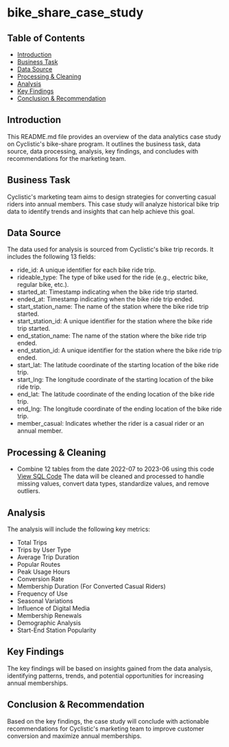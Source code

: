 # bike_share_case_study

## Table of Contents
- [Introduction](#introduction)
- [Business Task](#business-task)
- [Data Source](#data-source)
- [Processing & Cleaning](#processing--cleaning)
- [Analysis](#analysis)
- [Key Findings](#key-findings)
- [Conclusion & Recommendation](#conclusion--recommendation)

## Introduction
This README.md file provides an overview of the data analytics case study on Cyclistic's bike-share program. It outlines the business task, data source, data processing, analysis, key findings, and concludes with recommendations for the marketing team.

## Business Task
Cyclistic's marketing team aims to design strategies for converting casual riders into annual members. This case study will analyze historical bike trip data to identify trends and insights that can help achieve this goal.

## Data Source
The data used for analysis is sourced from Cyclistic's bike trip records. It includes the following 13 fields:
- ride_id: A unique identifier for each bike ride trip.
- rideable_type: The type of bike used for the ride (e.g., electric bike, regular bike, etc.).
- started_at: Timestamp indicating when the bike ride trip started.
- ended_at: Timestamp indicating when the bike ride trip ended.
- start_station_name: The name of the station where the bike ride trip started.
- start_station_id: A unique identifier for the station where the bike ride trip started.
- end_station_name: The name of the station where the bike ride trip ended.
- end_station_id: A unique identifier for the station where the bike ride trip ended.
- start_lat: The latitude coordinate of the starting location of the bike ride trip.
- start_lng: The longitude coordinate of the starting location of the bike ride trip.
- end_lat: The latitude coordinate of the ending location of the bike ride trip.
- end_lng: The longitude coordinate of the ending location of the bike ride trip.
- member_casual: Indicates whether the rider is a casual rider or an annual member.

## Processing & Cleaning
- Combine 12 tables from the date 2022-07 to 2023-06 using this code  [View SQL Code](./combined_table.sql)
The data will be cleaned and processed to handle missing values, convert data types, standardize values, and remove outliers.

## Analysis
The analysis will include the following key metrics:
- Total Trips
- Trips by User Type
- Average Trip Duration
- Popular Routes
- Peak Usage Hours
- Conversion Rate
- Membership Duration (For Converted Casual Riders)
- Frequency of Use
- Seasonal Variations
- Influence of Digital Media
- Membership Renewals
- Demographic Analysis
- Start-End Station Popularity

## Key Findings
The key findings will be based on insights gained from the data analysis, identifying patterns, trends, and potential opportunities for increasing annual memberships.

## Conclusion & Recommendation
Based on the key findings, the case study will conclude with actionable recommendations for Cyclistic's marketing team to improve customer conversion and maximize annual memberships.


